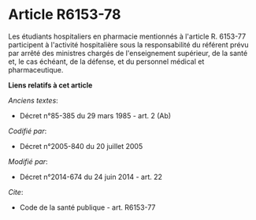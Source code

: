 # Article R6153-78

Les étudiants hospitaliers en pharmacie mentionnés à l'article R. 6153-77 participent à l'activité hospitalière sous la
responsabilité du référent prévu par arrêté des ministres chargés de l'enseignement supérieur, de la santé et, le cas
échéant, de la défense, et du personnel médical et pharmaceutique.

**Liens relatifs à cet article**

_Anciens textes_:

  - Décret n°85-385 du 29 mars 1985 - art. 2 (Ab)

_Codifié par_:

  - Décret n°2005-840 du 20 juillet 2005

_Modifié par_:

  - Décret n°2014-674 du 24 juin 2014 - art. 22

_Cite_:

  - Code de la santé publique - art. R6153-77
